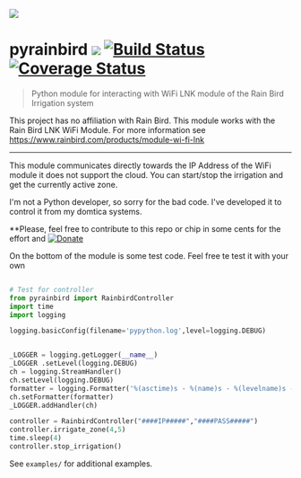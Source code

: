 ![](http://iqweb.rainbird.com/iq/images/logos/rainbird.png) 
# pyrainbird ![](https://img.shields.io/badge/python-2+-green.svg) [![Build Status](https://travis-ci.org/konikvranik/pyrainbird.svg?branch=master)](https://travis-ci.org/konikvranik/pyrainbird) [![Coverage Status](https://coveralls.io/repos/github/konikvranik/pyrainbird/badge.svg?branch=master)](https://coveralls.io/github/konikvranik/pyrainbird?branch=master)
> Python module for interacting with WiFi LNK module of the Rain Bird Irrigation system

This project has no affiliation with Rain Bird. This module works with the Rain Bird LNK WiFi Module.
 For more information see https://www.rainbird.com/products/module-wi-fi-lnk

----

This module communicates directly towards the IP Address of the WiFi module it does not support the cloud.
 You can start/stop the irrigation and get the currently active zone.

I'm not a Python developer, so sorry for the bad code. I've developed it to control it from my domtica systems.


**Please, feel free to contribute to this repo or chip in some cents for the effort and [![Donate](https://img.shields.io/badge/Donate-PayPal-green.svg)](https://www.paypal.com/cgi-bin/webscr?cmd=_s-xclick&hosted_button_id=TFXBL7W9VEQZC)

On the bottom of the module is some test code. Feel free te test it with your own

```python

# Test for controller
from pyrainbird import RainbirdController
import time
import logging

logging.basicConfig(filename='pypython.log',level=logging.DEBUG)


_LOGGER = logging.getLogger(__name__)
_LOGGER .setLevel(logging.DEBUG)
ch = logging.StreamHandler()
ch.setLevel(logging.DEBUG)
formatter = logging.Formatter('%(asctime)s - %(name)s - %(levelname)s - %(message)s')
ch.setFormatter(formatter)
_LOGGER.addHandler(ch)

controller = RainbirdController("####IP#####","####PASS#####")
controller.irrigate_zone(4,5)
time.sleep(4)
controller.stop_irrigation()

```

See `examples/` for additional examples.
